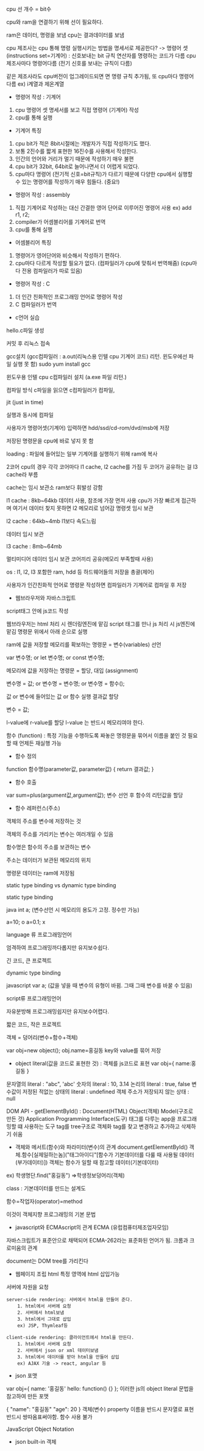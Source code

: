 

cpu 선 개수 = bit수

cpu와 ram을 연결하기 위해 선이 필요하다.

ram은 데이터, 명령을 보냄
cpu는 결과데이터를 보냄

cpu 제조사는 cpu 통해 명령 실행시키는 방법을 
명세서로 제공한다?
-> 명령어 셋 (instructions set=기계어) : 신호보내는 bit 규칙
연산자를 명령하는 코드가 다름
cpu제조사마다 명령어다름 (전기 신호를 보내는 규칙이 다름)

같은 제조사라도 cpu버전이 업그레이드되면
면 명령 규칙 추가됨, 또 cpu마다 명령어 다름
ex) i계열과 제온계열

- 명령어 작성 : 기계어

1. cpu 명령어 셋 명세서를 보고 직접 명령어 (기계어) 작성
2. cpu를 통해 실행

- 기계어 특징
1. cpu bit가 적은 8bit시절에는 개발자가 직접 작성하기도 했다.
2. 보통 2진수를 짧게 표현한 16진수를 사용해서 작성한다.
3. 인간의 언어와 거리가 멀기 때문에 작성하기 매우 불편
4. cpu bit가 32bit, 64bit로 늘어나면서 더 어렵게 되었다.
5. cpu마다 명령어 (전기적 신호=bit규칙)가 다르기 때문에 다양한 cpu에서 실행할 수 있는 명령어를 작성하기 매우 힘들다. (중요!)

- 명령어 작성 : assembly

1. 직접 기계어로 작성하는 대신 간결한 영어 단어로 이루어진 명령어 사용
ex) add r1, r2;
2. compiler가 어셈블리어를 기계어로 번역
3. cpu를 통해 실행

- 어셈블리어 특징
1. 명령어가 영어단어와 비슷해서 작성하기 편하다.
2. cpu마다 다르게 작성할 필요가 없다. (컴파일러가 cpu에 맞춰서 번역해줌)
(cpu마다 전용 컴파일러가 따로 있음)

- 명령어 작성 : C

1. 더 인간 친화적인 프로그래밍 언어로 명령어 작성
2. C 컴파일러가 번역

- c언어 실습

hello.c파일 생성

커밋 후 리눅스 접속

gcc설치 (gcc컴파일러 : a.out(리눅스용 인텔 cpu 기계어 코드) 리턴. 윈도우에선 파일 실행 못 함)
sudo yum install gcc

윈도우용 인텔 cpu c컴파일러 설치 (a.exe 파일 리턴.)



컴파일 방식
c파일을 읽으면 c컴파일러가 컴파일,

jit (just in time)

실행과 동시에 컴파일



사용자가 명령어셋(기계어) 입력하면 hdd/ssd/cd-rom/dvd/msb에 저장

저장된 명령문을 cpu에 바로 넣지 못 함

loading : 파일에 들어있는 일부 기계어를 실행하기 위해 ram에 복사 

2코어 cpu의 경우 각각 코어마다 l1 cache, l2 cache를 가짐
두 코어가 공유하는 걸 l3 cache라 부름

cache는 임시 보관소
ram보다 휘발성 강함

l1 cache : 8kb~64kb
데이터 사용, 참조에 가장 먼저 사용
cpu가 가장 빠르게 접근하며 여기서 데이터 찾지 못하면
l2 메모리로 넘어감
명령셋 임시 보관


l2 cache : 64kb~4mb
l1보다 속도느림

데이터 임시 보관

l3 cache : 8mb~64mb

멀티미디어 데이터 임시 보관
코어끼리 공유(메모리 부족할때 사용)

os : l1, l2, l3 포함한 ram, hdd 등 하드웨어들의 저장을 총괄(제어)


사용자가 인간친화적 언어로 명령문 작성하면 컴파일러가 기계어로 컴파일 후 저장


- 웹브라우저와 자바스크립트

script태그 안에 js코드 작성

웹브라우저는
html 처리 시 렌더링엔진에 맡김
script 태그를 만나 js 처리 시 js엔진에 맡김
명령문 위에서 아래 순으로 실행

ram에 값을 저장할 메모리를 확보하는 명령문
= 변수(variables) 선언

var 변수명; or let 변수명; or const 변수명;

메모리에 값을 저장하는 명령문
= 할당, 대입 (assignment)

변수명 = 값; or 변수명 = 변수명; or 변수명 = 함수();

값 or 변수에 들어있는 값 or 함수 실행 결과값 할당


변수 = 값;

l-value에 r-value를 할당
l-value 는 반드시 메모리여야 한다.


함수 (function) : 특정 기능을 수행하도록 짜놓은 명령문을 묶어서 이름을 붙인 것
필요할 때 언제든 재실행 가능

- 함수 정의

function 함수명(parameter값, parameter값) {
    return 결과값;
}

- 함수 호출

var sum=plus(argument값,argument값);
변수 선언 후
함수의 리턴값을 할당

- 함수 레퍼런스(주소)

객체의 주소를 변수에 저장하는 것

객체의 주소를 가리키는 변수는 여러개일 수 있음

함수명은 함수의 주소를 보관하는 변수

주소는 데이터가 보관된 메모리의 위치

명령문 데이터는 ram에 저장됨

static type binding vs dynamic type binding

static type binding

java
int a; (변수선언 시 메모리의 용도가 고정. 정수만 가능)

a=10; o
a=0.1; x

language 류 프로그래밍언어

엄격하여 프로그래밍까다롭지만 유지보수쉽다.

긴 코드, 큰 프로젝트

dynamic type binding

javascript
var a; (값을 넣을 때 변수의 유형이 바뀜. 그때 그때 변수를 바꿀 수 있음)

script류 프로그래밍언어

자유분방해 프로그래밍쉽지만 유지보수어렵다.

짧은 코드, 작은 프로젝트

객체 = 덩어리(변수+함수+객체)

var obj=new object();
obj.name=홍길동
key와 value를 묶어 저장



- object literal(값을 코드로 표현한 것) : 객체를 js코드로 표현
var obj={
    name:홍길동
}

문자열의 literal : "abc", 'abc'
숫자의 literal : 10, 3.14
논리의 literal : true, false
변수값이 저정된 적없는 상태의 literal : undefined
객체 주소가 저장되지 않는 상태 : null

DOM API - getElementById()
: Document(HTML) Object(객체) Model(구조로 만든 것)
Application Programming Interface(도구)
태그를 다루는 app을 프로그래밍할 떄 사용하는 도구
tag를 tree구조로 객체화
tag를 찾고 변경하고 추가하고 삭제하기 쉬움


- 객체와 메서트(함수)와 파라미터(변수)의 관계
document.getElementById()
객체.함수[실제일하는놈]("태그아이디"[함수가 기본데이터를 다룰 때 사용될 데이터(부가데이터)])
객체는 함수가 일할 때 참고할 데이터(기본데이터)

ex) 학생명단.find("홍길동") =>학생정보덩어리(객체)

class : 기본데이터를 만드는 설계도

함수=작업자(operator)=method

이것이 객체지향 프로그래밍의 기본 문법

- javascript와 ECMAscript의 관계
ECMA (유럽컴퓨터제조업자모임)

자바스크립트가 표준안으로 채택되어 ECMA-262라는 표준화된 언어가 됨.
크롬과 크로미움의 관계

document는 DOM tree를 가리킨다

- 웹페이지 조립
html 특정 영역에 html 삽입가능



서버에 자원을 요청

    server-side rendering: 서버에서 html을 만들어 준다.
        1. html에서 서버에 요청
        2. 서버에서 html보냄
        3. html에서 그대로 삽입
        ex) JSP, Thymleaf등

    client-side rendering: 클라이언트에서 html을 만든다.
        1. html에서 서버에 요청
        2. 서버에서 json or xml 데이터보냄
        3. html에서 데이터를 받아 html을 만들어 삽입
        ex) AJAX 기술 -> react, angular 등

- json 포맷

var obj={
    name: '홍길동'
    hello: function() {}
};
이러한 js의 object literal 문법을 참고하여 만든 포맷

{
    "name": "홍길동"
    "age": 20
}
객체(변수) property 이름을 반드시 문자열로 표현
반드시 쌍따옴표써야함. 함수 사용 불가

JavaScript Object Notation

- json built-in 객체



